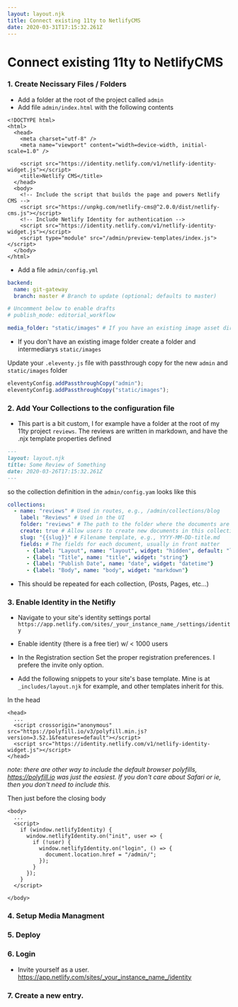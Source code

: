 ```yaml
---
layout: layout.njk
title: Connect existing 11ty to NetlifyCMS
date: 2020-03-31T17:15:32.261Z
---
```


# Connect existing 11ty to NetlifyCMS

### 1. Create Necissary Files / Folders

- Add a folder at the root of the project called `admin`
- Add file `admin/index.html` with the following contents

```
<!DOCTYPE html>
<html>
  <head>
    <meta charset="utf-8" />
    <meta name="viewport" content="width=device-width, initial-scale=1.0" />

    <script src="https://identity.netlify.com/v1/netlify-identity-widget.js"></script>
    <title>Netlify CMS</title>
  </head>
  <body>
    <!-- Include the script that builds the page and powers Netlify CMS -->
    <script src="https://unpkg.com/netlify-cms@^2.0.0/dist/netlify-cms.js"></script>
    <!-- Include Netlify Identity for authentication -->
    <script src="https://identity.netlify.com/v1/netlify-identity-widget.js"></script>
    <script type="module" src="/admin/preview-templates/index.js"></script>
  </body>
</html>
```


- Add a file `admin/config.yml`

```yaml
backend:
  name: git-gateway
  branch: master # Branch to update (optional; defaults to master)

# Uncomment below to enable drafts
# publish_mode: editorial_workflow

media_folder: "static/images" # If you have an existing image asset dir, this can be changed
```

- If you don't have an existing image folder create a folder and intermediarys `static/images`


Update your `.eleventy.js` file with passthrough copy for the new `admin` and `static/images` folder

```js
eleventyConfig.addPassthroughCopy("admin");
eleventyConfig.addPassthroughCopy("static/images");
```

### 2. Add Your Collections to the configuration file
- This part is a bit custom, I for example have a folder at the root of my 11ty project `reviews`. The reviews are written in markdown, and have the .njx template properties defined

```markdown
---
layout: layout.njk
title: Some Review of Something
date: 2020-03-26T17:15:32.261Z
---
```

so the collection definition in the `admin/config.yam` looks like this

```yaml
collections:
  - name: "reviews" # Used in routes, e.g., /admin/collections/blog
    label: "Reviews" # Used in the UI
    folder: "reviews" # The path to the folder where the documents are stored
    create: true # Allow users to create new documents in this collection
    slug: "{{slug}}" # Filename template, e.g., YYYY-MM-DD-title.md
    fields: # The fields for each document, usually in front matter
      - {label: "Layout", name: "layout", widget: "hidden", default: "layout.njk"}
      - {label: "Title", name: "title", widget: "string"}
      - {label: "Publish Date", name: "date", widget: "datetime"}
      - {label: "Body", name: "body", widget: "markdown"}
```

- This should be repeated for each collection, (Posts, Pages, etc...)

### 3. Enable Identity in the Netifly

- Navigate to your site's identity settings portal `https://app.netlify.com/sites/_your_instance_name_/settings/identity`
- Enable identity (there is a free tier) w/ < 1000 users
- In the Registration section Set the proper registration preferences. I prefere the invite only option.

- Add the following snippets to your site's base template. Mine is at `_includes/layout.njk` for example, and other templates inherit for this.

In the head
```
<head>
  ...
  <script crossorigin="anonymous" src="https://polyfill.io/v3/polyfill.min.js?version=3.52.1&features=default"></script>
  <script src="https://identity.netlify.com/v1/netlify-identity-widget.js"></script>
</head>
```
_note: there are other way to include the default browser polyfills, https://polyfill.io was just the easiest. If you don't care about Safari or ie, then you don't need to include this._

Then just before the closing body
```
<body>
  ...
  <script>
    if (window.netlifyIdentity) {
      window.netlifyIdentity.on("init", user => {
        if (!user) {
          window.netlifyIdentity.on("login", () => {
            document.location.href = "/admin/";
          });
        }
      });
    }
  </script>

</body>
```

### 4. Setup Media Managment

### 5. Deploy

### 6. Login
- Invite yourself as a user. https://app.netlify.com/sites/_your_instance_name_/identity

### 7. Create a new entry.